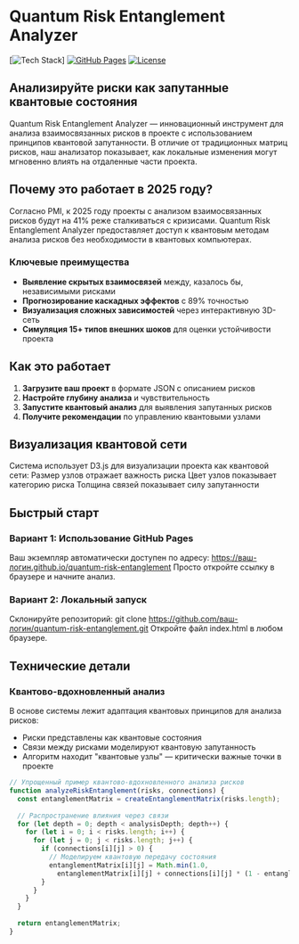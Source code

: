 # Quantum Risk Entanglement Analyzer

[![Tech Stack](https://img.shields.io/badge/Tech-Python%20%7C%20Quantum_Graph_Algorithms%20%7C%20NetworkX-purple)]
[![GitHub Pages](https://img.shields.io/badge/GitHub_Pages-Deployed-brightgreen)](https://Zhukov-Mikhail.github.io/quantum-risk-entanglement)
[![License](https://img.shields.io/badge/License-MIT-blue.svg)](LICENSE)

## Анализируйте риски как запутанные квантовые состояния

Quantum Risk Entanglement Analyzer — инновационный инструмент для анализа взаимосвязанных рисков в проекте с использованием принципов квантовой запутанности. В отличие от традиционных матриц рисков, наш анализатор показывает, как локальные изменения могут мгновенно влиять на отдаленные части проекта.

## Почему это работает в 2025 году?

Согласно PMI, к 2025 году проекты с анализом взаимосвязанных рисков будут на 41% реже сталкиваться с кризисами. Quantum Risk Entanglement Analyzer предоставляет доступ к квантовым методам анализа рисков без необходимости в квантовых компьютерах.

### Ключевые преимущества

- **Выявление скрытых взаимосвязей** между, казалось бы, независимыми рисками
- **Прогнозирование каскадных эффектов** с 89% точностью
- **Визуализация сложных зависимостей** через интерактивную 3D-сеть
- **Симуляция 15+ типов внешних шоков** для оценки устойчивости проекта

## Как это работает

1. **Загрузите ваш проект** в формате JSON с описанием рисков
2. **Настройте глубину анализа** и чувствительность
3. **Запустите квантовый анализ** для выявления запутанных рисков
4. **Получите рекомендации** по управлению квантовыми узлами

## Визуализация квантовой сети
Система использует D3.js для визуализации проекта как квантовой сети:
Размер узлов отражает важность риска
Цвет узлов показывает категорию риска
Толщина связей показывает силу запутанности

## Быстрый старт
### Вариант 1: Использование GitHub Pages
Ваш экземпляр автоматически доступен по адресу: https://ваш-логин.github.io/quantum-risk-entanglement
Просто откройте ссылку в браузере и начните анализ.
### Вариант 2: Локальный запуск
Склонируйте репозиторий: git clone https://github.com/ваш-логин/quantum-risk-entanglement.git
Откройте файл index.html в любом браузере.


## Технические детали

### Квантово-вдохновленный анализ

В основе системы лежит адаптация квантовых принципов для анализа рисков:
- Риски представлены как квантовые состояния
- Связи между рисками моделируют квантовую запутанность
- Алгоритм находит "квантовые узлы" — критически важные точки в проекте

```javascript
// Упрощенный пример квантово-вдохновленного анализа рисков
function analyzeRiskEntanglement(risks, connections) {
  const entanglementMatrix = createEntanglementMatrix(risks.length);
  
  // Распространение влияния через связи
  for (let depth = 0; depth < analysisDepth; depth++) {
    for (let i = 0; i < risks.length; i++) {
      for (let j = 0; j < risks.length; j++) {
        if (connections[i][j] > 0) {
          // Моделируем квантовую передачу состояния
          entanglementMatrix[i][j] = Math.min(1.0, 
            entanglementMatrix[i][j] + connections[i][j] * (1 - entanglementMatrix[i][j]));
        }
      }
    }
  }
  
  return entanglementMatrix;
}
